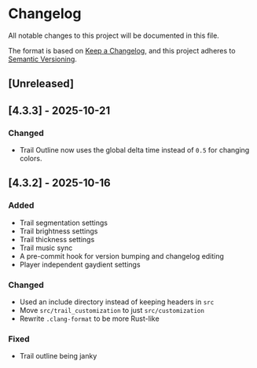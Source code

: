 # Changelog

All notable changes to this project will be documented in this file.

The format is based on [Keep a Changelog](https://keepachangelog.com/en/1.1.0/),
and this project adheres to [Semantic Versioning](https://semver.org/spec/v2.0.0.html).

## [Unreleased]

## [4.3.3] - 2025-10-21

### Changed

- Trail Outline now uses the global delta time instead of `0.5` for changing colors.

## [4.3.2] - 2025-10-16

### Added

- Trail segmentation settings
- Trail brightness settings
- Trail thickness settings
- Trail music sync
- A pre-commit hook for version bumping and changelog editing
- Player independent gaydient settings

### Changed

- Used an include directory instead of keeping headers in `src`
- Move `src/trail_customization` to just `src/customization`
- Rewrite `.clang-format` to be more Rust-like

### Fixed

- Trail outline being janky
